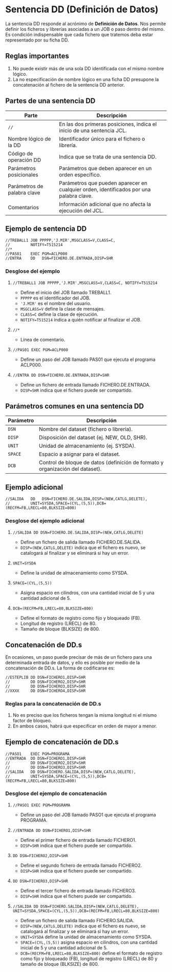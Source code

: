 # Sentencia DD (Definición de Datos)

La sentencia DD responde al acrónimo de **Definición de Datos**. Nos permite definir los ficheros y librerías asociadas a un JOB o paso dentro del mismo. Es condición indispensable que cada fichero que tratemos deba estar representado por su ficha DD.

## Reglas importantes

1. No puede existir más de una sola DD identificada con el mismo nombre lógico.
2. La no especificación de nombre lógico en una ficha DD presupone la concatenación al fichero de la sentencia DD anterior.

## Partes de una sentencia DD

| Parte                          | Descripción                                                                 |
|------------------------------- |-----------------------------------------------------------------------------|
| `//`                           | En las dos primeras posiciones, indica el inicio de una sentencia JCL.       |
| Nombre lógico de la DD         | Identificador único para el fichero o librería.                             |
| Código de operación DD         | Indica que se trata de una sentencia DD.                                     |
| Parámetros posicionales        | Parámetros que deben aparecer en un orden específico.                       |
| Parámetros de palabra clave    | Parámetros que pueden aparecer en cualquier orden, identificados por una palabra clave. |
| Comentarios                    | Información adicional que no afecta la ejecución del JCL.                   |

## Ejemplo de sentencia DD

```jcl
//TREBALL1 JOB PPPPP,'J.MIR',MSGCLASS=V,CLASS=C,
//         NOTIFY=T515214
//*
//PAS01    EXEC PGM=ACLP000
//ENTRA    DD   DSN=FICHERO.DE.ENTRADA,DISP=SHR
```

### Desglose del ejemplo

1. `//TREBALL1 JOB PPPPP,'J.MIR',MSGCLASS=V,CLASS=C, NOTIFY=T515214`
   - Define el inicio del JOB llamado TREBALL1.
   - `PPPPP` es el identificador del JOB.
   - `'J.MIR'` es el nombre del usuario.
   - `MSGCLASS=V` define la clase de mensajes.
   - `CLASS=C` define la clase de ejecución.
   - `NOTIFY=T515214` indica a quién notificar al finalizar el JOB.

2. `//*`
   - Línea de comentario.

3. `//PAS01 EXEC PGM=ACLP000`
   - Define un paso del JOB llamado PAS01 que ejecuta el programa ACLP000.

4. `//ENTRA DD DSN=FICHERO.DE.ENTRADA,DISP=SHR`
   - Define un fichero de entrada llamado FICHERO.DE.ENTRADA.
   - `DISP=SHR` indica que el fichero puede ser compartido.

## Parámetros comunes en una sentencia DD

| Parámetro | Descripción                                                                 |
|-----------|-----------------------------------------------------------------------------|
| `DSN`     | Nombre del dataset (fichero o librería).                                    |
| `DISP`    | Disposición del dataset (ej. NEW, OLD, SHR).                                |
| `UNIT`    | Unidad de almacenamiento (ej. SYSDA).                                       |
| `SPACE`   | Espacio a asignar para el dataset.                                          |
| `DCB`     | Control de bloque de datos (definición de formato y organización del dataset). |

## Ejemplo adicional

```jcl
//SALIDA   DD   DSN=FICHERO.DE.SALIDA,DISP=(NEW,CATLG,DELETE),
//         UNIT=SYSDA,SPACE=(CYL,(5,5)),DCB=(RECFM=FB,LRECL=80,BLKSIZE=800)
```

### Desglose del ejemplo adicional

1. `//SALIDA DD DSN=FICHERO.DE.SALIDA,DISP=(NEW,CATLG,DELETE)`
   - Define un fichero de salida llamado FICHERO.DE.SALIDA.
   - `DISP=(NEW,CATLG,DELETE)` indica que el fichero es nuevo, se catalogará al finalizar y se eliminará si hay un error.

2. `UNIT=SYSDA`
   - Define la unidad de almacenamiento como SYSDA.

3. `SPACE=(CYL,(5,5))`
   - Asigna espacio en cilindros, con una cantidad inicial de 5 y una cantidad adicional de 5.

4. `DCB=(RECFM=FB,LRECL=80,BLKSIZE=800)`
   - Define el formato de registro como fijo y bloqueado (FB).
   - Longitud de registro (LRECL) de 80.
   - Tamaño de bloque (BLKSIZE) de 800.

## Concatenación de DD.s

En ocasiones, un paso puede precisar de más de un fichero para una determinada entrada de datos, y ello es posible por medio de la concatenación de DD.s. La forma de codificarse es:

```jcl
//ESTEPLIB DD DSN=FICHERO1,DISP=SHR
//         DD DSN=FICHERO2,DISP=SHR
//         DD DSN=FICHERO3,DISP=SHR
//XXXX     DD DSN=FICHERO4,DISP=SHR
```

### Reglas para la concatenación de DD.s

1. No es preciso que los ficheros tengan la misma longitud ni el mismo factor de bloqueo.
2. En ambos casos, habrá que especificar en orden de mayor a menor.

## Ejemplo de concatenación de DD.s

```jcl
//PASO1    EXEC PGM=PROGRAMA
//ENTRADA  DD DSN=FICHERO1,DISP=SHR
//         DD DSN=FICHERO2,DISP=SHR
//         DD DSN=FICHERO3,DISP=SHR
//SALIDA   DD DSN=FICHERO.SALIDA,DISP=(NEW,CATLG,DELETE),
//         UNIT=SYSDA,SPACE=(CYL,(5,5)),DCB=(RECFM=FB,LRECL=80,BLKSIZE=800)
```

### Desglose del ejemplo de concatenación

1. `//PASO1 EXEC PGM=PROGRAMA`
   - Define un paso del JOB llamado PASO1 que ejecuta el programa PROGRAMA.

2. `//ENTRADA DD DSN=FICHERO1,DISP=SHR`
   - Define el primer fichero de entrada llamado FICHERO1.
   - `DISP=SHR` indica que el fichero puede ser compartido.

3. `DD DSN=FICHERO2,DISP=SHR`
   - Define el segundo fichero de entrada llamado FICHERO2.
   - `DISP=SHR` indica que el fichero puede ser compartido.

4. `DD DSN=FICHERO3,DISP=SHR`
   - Define el tercer fichero de entrada llamado FICHERO3.
   - `DISP=SHR` indica que el fichero puede ser compartido.

5. `//SALIDA DD DSN=FICHERO.SALIDA,DISP=(NEW,CATLG,DELETE), UNIT=SYSDA,SPACE=(CYL,(5,5)),DCB=(RECFM=FB,LRECL=80,BLKSIZE=800)`
   - Define un fichero de salida llamado FICHERO.SALIDA.
   - `DISP=(NEW,CATLG,DELETE)` indica que el fichero es nuevo, se catalogará al finalizar y se eliminará si hay un error.
   - `UNIT=SYSDA` define la unidad de almacenamiento como SYSDA.
   - `SPACE=(CYL,(5,5))` asigna espacio en cilindros, con una cantidad inicial de 5 y una cantidad adicional de 5.
   - `DCB=(RECFM=FB,LRECL=80,BLKSIZE=800)` define el formato de registro como fijo y bloqueado (FB), longitud de registro (LRECL) de 80 y tamaño de bloque (BLKSIZE) de 800.
